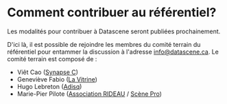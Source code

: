 # Comment contribuer au référentiel?

Les modalités pour contribuer à Datascene seront publiées prochainement.

D'ici là, il est possible de rejoindre les membres du comité terrain du référentiel pour entammer la discussion à l'adresse [info@datascene.ca](mailto:info@datascene.ca). Le comité terrain est composé de :

* Viêt Cao ([Synapse C](https://synapsec.ca/))
* Geneviève Fabio ([La Vitrine](https://www.lavitrine.com))
* Hugo Lebreton ([Adisq](https://www.adisq.com/))
* Marie-Pier Pilote ([Association RIDEAU](https://associationrideau.ca/fr) / [Scène Pro](https://scenepro.ca/))